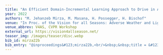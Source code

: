 ```yaml
---
title: "An Efficient Domain-Incremental Learning Approach to Drive in All Weather Conditions"
year: 2022
authors: "M. Jehanzeb Mirza, M. Masana, H. Possegger, H. Bischof"
venue: "In Proc. of the Vision for all Seasons: Adverse Weather and Lighting Conditions Workshop"
venue_abbrev: V4AS, CVPR Workshop
external_url: https://vision4allseason.net/
teaser_img: /images/teaser/disc.webp
bib_id: mirza22b
bib_entry: "@inproceedings&#123;mirza22b,<br/>&nbsp;&nbsp;title = &#123;An Efficient Domain-Incremental Learning Approach to Drive in All Weather Conditions&#125;,<br/>&nbsp;&nbsp;author = &#123;M. Jehanzeb Mirza and Marc Masana and Horst Possegger and Horst Bischof&#125;,<br/>&nbsp;&nbsp;booktitle = &#123;Proc. of the Vision for all Seasons: Adverse Weather and Lighting Conditions Workshop (V4AS, CVPR Workshop)&#125;,<br/>&nbsp;&nbsp;year = &#123;2022&#125;<br/>&#125;"
---
```

